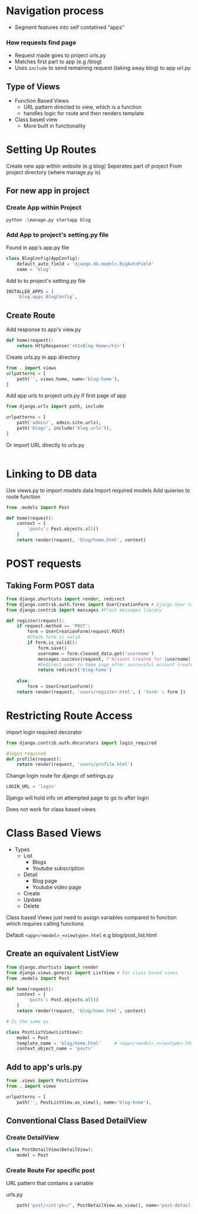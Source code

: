 # Navigation process

- Segment features into self contatined "apps"

### How requests find page
- Request made goes to project urls.py
- Matches first part to app (e.g /blog)
- Uses `include` to send remaining request (taking away blog) to app url.py

## Type of Views

- Function Based Views
	- URL pattern directed to view, which is a function
	- handles logic for route and then renders template
- Class based view
	- More built in functionality

# Setting Up Routes
Create new app within website (e.g blog)
Seperates part of project
From project directory (where manage.py is)

## For new app in project

### Create App within Project

```
python .\manage.py startapp blog
```

### Add App to project's setting.py file

Found in app's app.py file
```python
class BlogConfig(AppConfig):
    default_auto_field = 'django.db.models.BigAutoField'
    name = 'blog'
```

Add to to project's setting.py file
```python
INSTALLED_APPS = [
    'blog.apps.BlogConfig',
```

## Create Route
Add response to app's view.py

``` python
def home(request):
    return HttpResponse('<h1>Blog Home</h1>')
```

Create urls.py in app directory

```python 
from . import views
urlpatterns = [
    path('', views.home, name='blog-home'),
]
```

Add app urls to project urls.py if first page of app
```python
from django.urls import path, include

urlpatterns = [
    path('admin/', admin.site.urls),
    path('blog/', include('blog.urls')),
]
```

Or import URL directly to urls.py
``` python

```

# Linking to DB data

Use views.py to import models data
Import required models
Add quieries to route function
```python
from .models import Post

def home(request):
    context = {
        'posts': Post.objects.all()
    }
    return render(request, 'blog/home.html', context)

```

# POST requests

## Taking Form POST data

```python
from django.shortcuts import render, redirect
from django.contrib.auth.forms import UserCreationForm # Django User Creation Form
from django.contrib import messages #Flash messages library

def register(request):
    if request.method == 'POST':
        form = UserCreationForm(request.POST)
        #Check form is valid
        if form.is_valid():
            form.save()
            username = form.cleaned_data.get('username')
            messages.success(request, f'Account created for {username}!')
            #Redirect user to home page after successful account create
            return redirect('blog-home')
  
    else:
        form = UserCreationForm()
    return render(request, 'users/register.html', { 'form' : form })
```


# Restricting Route Access

import login required decorator

```python
from django.contrib.auth.decorators import login_required

@login_required
def profile(request):
    return render(request, 'users/profile.html')
```

Change login route for django of settings.py

```python
LOGIN_URL = 'login'
```

Django will hold info on attempted page to go to after login

Does not work for class based views

# Class Based Views

- Types
	- List
		- Blogs
		- Youtube subscription
	- Detail
		- Blog page
		- Youtube video page
	- Create
	- Update
	- Delete

Class based Views just need to assign variables compared to function which requires calling functions


Default `<app>/<model>_<viewtype>.html` e.g blog/post_list.html

## Create an equivalent ListView

```python
from django.shortcuts import render
from django.views.generic import ListView # For class based views
from .models import Post

def home(request):
    context = {
        'posts': Post.objects.all()
    }
    return render(request, 'blog/home.html', context)

# Is the same as

class PostListView(ListView):
    model = Post
    template_name = 'blog/home.html'     # <app>/<model>_<viewtype>.html is default
    context_object_name = 'posts'
```

## Add to app's urls.py

```python
from .views import PostListView
from . import views

urlpatterns = [
    path('', PostListView.as_view(), name='blog-home'),
```


## Conventional Class Based DetailView

### Create DetailView
```python
class PostDetailView(DetailView):
    model = Post
```

### Create Route For specific post

URL pattern that contains a variable

urls.py

```python
    path('post/<int:pk>/', PostDetailView.as_view(), name='post-detail'), # pk is primary key, post-detail is the default view name
```
